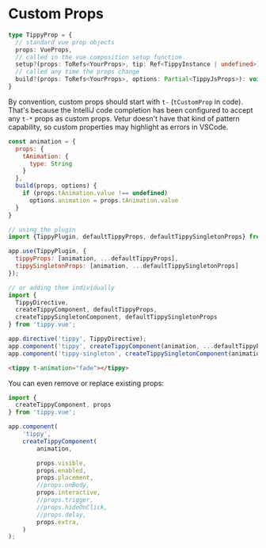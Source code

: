 # Custom Props

```ts
type TippyProp = {
  // standard vue prop objects
  props: VueProps,
  // called in the vue composition setup function
  setup?(props: ToRefs<YourProps>, tip: Ref<TippyInstance | undefined>): void
  // called any time the props change
  build?(props: ToRefs<YourProps>, options: Partial<TippyJsProps>): void
}
```

By convention, custom props should start with `t-` (`tCustomProp` in code). That's because the IntelliJ code completion 
has been configured to accept any `t-*` props as custom props. Vetur doesn't have that kind of pattern capability, so
custom properties may highlight as errors in VSCode.
```js
const animation = {
  props: {
    tAnimation: {
      type: String
    }
  },
  build(props, options) {
    if (props.tAnimation.value !== undefined)
      options.animation = props.tAnimation.value
  }
}
```
```js
// using the plugin
import {TippyPlugin, defaultTippyProps, defaultTippySingletonProps} from 'tippy.vue';

app.use(TippyPlugin, {
  tippyProps: [animation, ...defaultTippyProps],
  tippySingletonProps: [animation, ...defaultTippySingletonProps]
});

// or adding them individually
import {
  TippyDirective,
  createTippyComponent, defaultTippyProps,
  createTippySingletonComponent, defaultTippySingletonProps
} from 'tippy.vue';

app.directive('tippy', TippyDirective);
app.component('tippy', createTippyComponent(animation, ...defaultTippyProps));
app.component('tippy-singleton', createTippySingletonComponent(animation, ...defaultTippySingletonProps));
```
```html
<tippy t-animation="fade"></tippy>
```

You can even remove or replace existing props:
```js
import {
  createTippyComponent, props
} from 'tippy.vue';

app.component(
    'tippy',
    createTippyComponent(
        animation,

        props.visible,
        props.enabled,
        props.placement,
        //props.onBody,
        props.interactive,
        //props.trigger,
        //props.hideOnClick,
        //props.delay,
        props.extra,
    )
);
```
